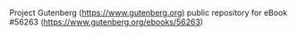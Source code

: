 Project Gutenberg (https://www.gutenberg.org) public repository for
eBook #56263 (https://www.gutenberg.org/ebooks/56263)
